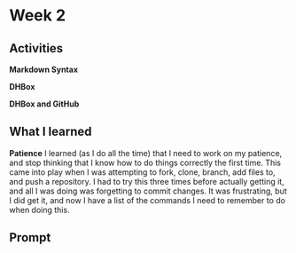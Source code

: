 # Week 2
## Activities
**Markdown Syntax**

**DHBox**

**DHBox and GitHub**

## What I learned

**Patience**
I learned (as I do all the time) that I need to work on my patience, and stop thinking that I know how to do things correctly the first time. This came into play when I was attempting to fork, clone, branch, add files to, and push a repository. I had to try this three times before actually getting it, and all I was doing was forgetting to commit changes. It was frustrating, but I did get it, and now I have a list of the commands I need to remember to do when doing this. 


## Prompt
